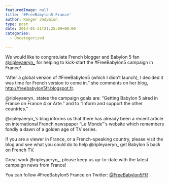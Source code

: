 ```yaml
---
featuredImage: null
title: '#FreeBabylon5 France'
author: Ranger 3ndymion
type: post
date: 2014-01-31T21:25:00+00:00
categories:
  - Uncategorized

---
```

We would like to congratulate French blogger and Babylon 5 fan [@ripleyaeryn_][1] for helping to kick-start the #FreeBabylon5 campaign in France!

&#8220;After a global version of #FreeBabylon5 (which I didn&#8217;t launch), I decided it was time for French version to come in.&#8221; she comments on her blog, <http://freebabylon5fr.blogspot.fr>.

@ripleyaeryn_ states the campaign goals are: &#8220;Getting Babylon 5 aired in France on France 4 or Arte.&#8221; and to &#8220;Inform and support the other countries.&#8221;

@ripleyaeryn_&#8217;s blog informs us that there has already been a recent article on international French newspaper &#8220;Le Monde&#8221;&#8216;s website which remembers fondly a dawn of a golden age of TV series.

If you are a viewer in France, or a French-speaking country, please visit the blog and see what you could do to help @ripleyaeryn_ get Babylon 5 back on French TV.

Great work @ripleyaeryn_, please keep us up-to-date with the latest campaign news from France!

You can follow #FreeBabylon5 France on Twitter: [@FreeBabylon5FR][2]

 [1]: https://twitter.com/ripleyaeryn_
 [2]: https://twitter.com/FreeBabylon5FR
 [3]: http://freebabylon5fr.blogspot.fr
